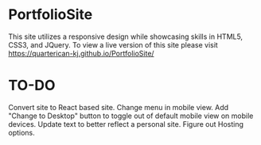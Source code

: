 # PortfolioSite
This site utilizes a responsive design while showcasing skills in HTML5, CSS3, and JQuery.
To view a live version of this site please visit https://quarterican-kj.github.io/PortfolioSite/


# TO-DO

Convert site to React based site.
Change menu in mobile view.
Add "Change to Desktop" button to toggle out of default mobile view on mobile devices.
Update text to better reflect a personal site.
Figure out Hosting options.
